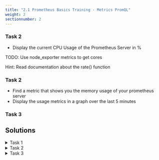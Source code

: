 ```yaml
---
title: "2.1 Prometheus Basics Training - Metrics PromQL"
weight: 2
sectionnumber: 2
---
```


### Task 2

* Display the current CPU Usage of the Prometheus Server in %

TODO: Use node_exporter metrics to get cores

Hint: Read documentation about the rate() function

### Task 2

* Find a metric that shows you the memory usage of your prometheus server
* Display the usage metrics in a graph over the last 5 minutes

### Task 3

## Solutions

<details><summary>Task 1</summary>
<http://127.0.0.1:9090/graph?g0.range_input=1h&g0.expr=rate(process_cpu_seconds_total%7Binstance%3D%22localhost%3A9090%22%2Cjob%3D%22prometheus%22%7D%5B5m%5D)>

```
rate(process_cpu_seconds_total{instance="localhost:9090",job="prometheus"}[5m])
```

</details>

<details><summary>Task 2</summary>
<http://localhost:9090/graph?g0.range_input=5m&g0.expr=process_virtual_memory_bytes>

Series name
```
process_virtual_memory_bytes
```

Navigate to `graph` and change timepicker to `5m`

</details>

<details><summary>Task 3</summary>

</details>
